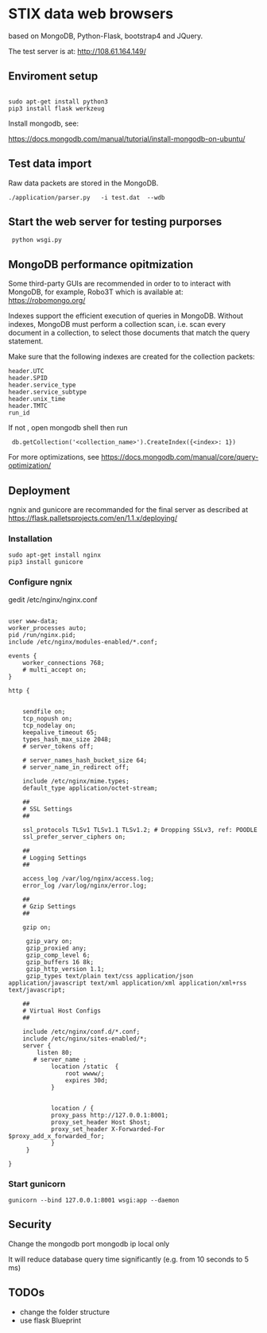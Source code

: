# STIX data web browsers 

based on MongoDB, Python-Flask, bootstrap4  and JQuery.

The test server is at:  http://108.61.164.149/

## Enviroment setup


```

sudo apt-get install python3
pip3 install flask werkzeug 
```
Install mongodb, see:

 https://docs.mongodb.com/manual/tutorial/install-mongodb-on-ubuntu/
 
 
##  Test data import

Raw data packets are stored in the MongoDB. 

```
./application/parser.py   -i test.dat  --wdb
```


 
## Start the web server for testing purporses

```
 python wsgi.py
```


## MongoDB performance opitmization


Some third-party GUIs are recommended in order to to interact with MongoDB,  for example, Robo3T which is available at:
https://robomongo.org/

Indexes support the efficient execution of queries in MongoDB. Without indexes, MongoDB must perform a collection scan, i.e. scan every document in a collection, to select those documents that match the query statement.

 Make sure that the following indexes are created for the collection packets:
```
header.UTC
header.SPID
header.service_type
header.service_subtype
header.unix_time
header.TMTC
run_id

```

If not , open mongodb shell then run
```
 db.getCollection('<collection_name>').CreateIndex({<index>: 1})
```
 

For more optimizations, see https://docs.mongodb.com/manual/core/query-optimization/



## Deployment


ngnix and gunicore are recommanded for the final server as described at 
https://flask.palletsprojects.com/en/1.1.x/deploying/

### Installation
```
sudo apt-get install nginx
pip3 install gunicore
```

### Configure ngnix
gedit /etc/nginx/nginx.conf

```

user www-data;
worker_processes auto;
pid /run/nginx.pid;
include /etc/nginx/modules-enabled/*.conf;

events {
	worker_connections 768;
	# multi_accept on;
}

http {


	sendfile on;
	tcp_nopush on;
	tcp_nodelay on;
	keepalive_timeout 65;
	types_hash_max_size 2048;
	# server_tokens off;

	# server_names_hash_bucket_size 64;
	# server_name_in_redirect off;

	include /etc/nginx/mime.types;
	default_type application/octet-stream;

	##
	# SSL Settings
	##

	ssl_protocols TLSv1 TLSv1.1 TLSv1.2; # Dropping SSLv3, ref: POODLE
	ssl_prefer_server_ciphers on;

	##
	# Logging Settings
	##

	access_log /var/log/nginx/access.log;
	error_log /var/log/nginx/error.log;

	##
	# Gzip Settings
	##

	gzip on;

	 gzip_vary on;
	 gzip_proxied any;
	 gzip_comp_level 6;
	 gzip_buffers 16 8k;
	 gzip_http_version 1.1;
	 gzip_types text/plain text/css application/json application/javascript text/xml application/xml application/xml+rss text/javascript;

	##
	# Virtual Host Configs
	##

	include /etc/nginx/conf.d/*.conf;
	include /etc/nginx/sites-enabled/*;
	server {
	    listen 80;
	   # server_name ; 
			location /static  {
			    root wwww/;
			    expires 30d;
			}


		    location / {
			proxy_pass http://127.0.0.1:8001; 
			proxy_set_header Host $host;
			proxy_set_header X-Forwarded-For $proxy_add_x_forwarded_for;
		    }
	 }

}
```
### Start gunicorn

```
gunicorn --bind 127.0.0.1:8001 wsgi:app --daemon
```



## Security

Change the mongodb port 
mongodb ip local only




It will reduce database query time significantly (e.g. from 10 seconds to 5 ms)

## TODOs
 
 - change the folder structure
 - use flask Blueprint
